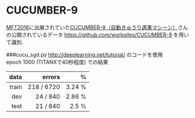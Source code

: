 # CUCUMBER-9

[MFT2016](http://makezine.jp/event/mft2016/)に出展されていた[CUCUMBER-9（自動きゅうり選果マシーン）](http://makezine.jp/event/makers2016/workpiles/)さんの公開されているデータ https://github.com/workpiles/CUCUMBER-9 を用いて識別.  

###cucu_sgd.py
http://deeplearning.net/tutorial/ のコードを使用  
epoch 1000 (TITANXで40秒程度) での結果  

|data|errors|%|
|-----------:|------------:|------------:|
|train|218 / 6720|3.24 %|
|dev|24 / 840|2.86 %|
|test|21 / 840|2.5 %|


